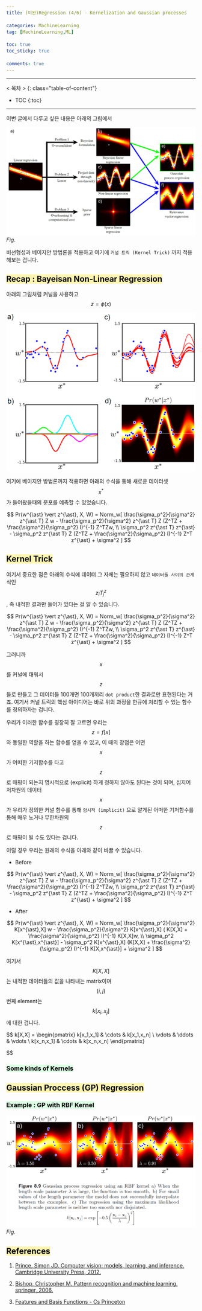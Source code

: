 ```yaml
---
title: (미완)Regression (4/6) - Kernelization and Gaussian processes

categories: MachineLearning
tag: [MachineLearning,ML]

toc: true
toc_sticky: true

comments: true
---
```



---
< 목차 >
{: class="table-of-content"}
* TOC
{:toc}
---

이번 글에서 다루고 싶은 내용은 아래의 그림에서

![reg4_1](/assets/images/regression/reg4_1.png)
*Fig.*

비선형성과 베이지안 방법론을 적용하고 여기에 `커널 트릭 (Kernel Trick)` 까지 적용해보는 겁니다.

## <mark style='background-color: #fff5b1'> Recap : Bayeisan Non-Linear Regression </mark>

아래의 그림처럼 커널을 사용하고 $$z = \phi(x)$$

![reg4_2](/assets/images/regression/reg4_2.png)

여기에 베이지안 방법론까지 적용하면 아래의 수식을 통해 새로운 데이터셋 $$x^{\ast}$$가 들어왔을때의 분포를 예측할 수 있었습니다.

$$
Pr(w^{\ast} \vert z^{\ast}, X, W) = Norm_w[ \frac{\sigma_p^2}{\sigma^2} z^{\ast T} Z w - \frac{\sigma_p^2}{\sigma^2} z^{\ast T} Z (Z^TZ + \frac{\sigma^2}{\sigma_p^2} I)^{-1} Z^TZw, \\
\sigma_p^2 z^{\ast T} z^{\ast} - \sigma_p^2 z^{\ast T} Z (Z^TZ + \frac{\sigma^2}{\sigma_p^2} I)^{-1} Z^T z^{\ast} + \sigma^2 ]
$$


## <mark style='background-color: #fff5b1'> Kernel Trick </mark>

여기서 중요한 점은 아래의 수식에 데이터 그 자체는 필요하지 않고 `데이터들 사이의 관계` 식인 $$z_iT^ z_j$$, 즉 내적한 결과만 들어가 있다는 걸 알 수 있습니다.  

$$
Pr(w^{\ast} \vert z^{\ast}, X, W) = Norm_w[ \frac{\sigma_p^2}{\sigma^2} z^{\ast T} Z w - \frac{\sigma_p^2}{\sigma^2} z^{\ast T} Z (Z^TZ + \frac{\sigma^2}{\sigma_p^2} I)^{-1} Z^TZw, \\
\sigma_p^2 z^{\ast T} z^{\ast} - \sigma_p^2 z^{\ast T} Z (Z^TZ + \frac{\sigma^2}{\sigma_p^2} I)^{-1} Z^T z^{\ast} + \sigma^2 ]
$$

그러니까 $$x$$ 를 커널에 태워서 $$z$$들로 만들고 그 데이터들 100개면 100개끼리 `dot product`한 결과로만 표현된다는 거죠.
여기서 커널 트릭의 핵심 아이디어는 바로 위의 과정을 한큐에 처리할 수 있는 함수를 정의하자는 겁니다.

우리가 이러한 함수를 굉장히 잘 고르면 우리는 $$z=f[x]$$와 동일한 역할을 하는 함수를 얻을 수 있고, 
이 때의 장점은 어떤 $$x$$가 어떠한 기저함수를 타고 $$z$$ 로 매핑이 되는지 명시적으로 (explicit) 하게 정하지 않아도 된다는 것이 되며, 심지어 저차원의 데이터 $$x$$가 우리가 정의한 커널 함수를 통해 `암시적 (implicit)` 으로 알게된 어떠한 기저함수를 통해 매우 노거나 무한차원의 $$z$$로 매핑이 될 수도 있다는 겁니다.


이럴 경우 우리는 원래의 수식을 아래와 같이 바꿀 수 있습니다.

- Before

$$
Pr(w^{\ast} \vert z^{\ast}, X, W) = Norm_w[ \frac{\sigma_p^2}{\sigma^2} z^{\ast T} Z w - \frac{\sigma_p^2}{\sigma^2} z^{\ast T} Z (Z^TZ + \frac{\sigma^2}{\sigma_p^2} I)^{-1} Z^TZw, \\
\sigma_p^2 z^{\ast T} z^{\ast} - \sigma_p^2 z^{\ast T} Z (Z^TZ + \frac{\sigma^2}{\sigma_p^2} I)^{-1} Z^T z^{\ast} + \sigma^2 ]
$$

- After

$$
Pr(w^{\ast} \vert z^{\ast}, X, W) = Norm_w[ \frac{\sigma_p^2}{\sigma^2} K[x^{\ast},X] w - \frac{\sigma_p^2}{\sigma^2} K[x^{\ast},X] ( K[X,X] + \frac{\sigma^2}{\sigma_p^2} I)^{-1} K[X,X]w, \\
\sigma_p^2 K[x^{\ast},x^{\ast}] - \sigma_p^2 K[x^{\ast},X] (K[X,X] + \frac{\sigma^2}{\sigma_p^2} I)^{-1} K[X,x^{\ast}] + \sigma^2 ]
$$

여기서 $$K[X,X]$$는 내적한 데이터들의 값을 나타내는 matrix이며 $$(i,j)$$ 번째 element는 $$k[x_i,x_j]$$에 대한 겁니다. 

$$
k[X,X] = \begin{pmatrix}
k[x_1,x_1] & \cdots & k[x_1,x_n] \\ 
\vdots & \ddots & \vdots \\ 
k[x_n,x_1] & \cdots & k[x_n,x_n]
\end{pmatrix}

$$



### <mark style='background-color: #dcffe4'> Some kinds of Kernels </mark>







## <mark style='background-color: #fff5b1'> Gaussian Proccess (GP) Regression </mark>

### <mark style='background-color: #dcffe4'> Example : GP with RBF Kernel  </mark>

![reg4_3](/assets/images/regression/reg4_3.png)
*Fig.*



## <mark style='background-color: #fff5b1'> References </mark>

1. [Prince, Simon JD. Computer vision: models, learning, and inference. Cambridge University Press, 2012.](http://www.computervisionmodels.com/)

2. [Bishop, Christopher M. Pattern recognition and machine learning. springer, 2006.](https://www.microsoft.com/en-us/research/people/cmbishop/prml-book/)

3. [Features and Basis Functions - Cs Princeton](https://www.cs.princeton.edu/courses/archive/fall18/cos324/files/basis-functions.pdf)
